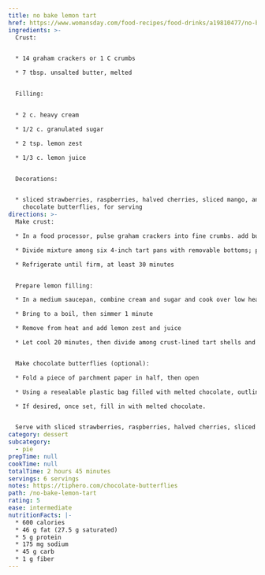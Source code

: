 ```yaml
---
title: no bake lemon tart
href: https://www.womansday.com/food-recipes/food-drinks/a19810477/no-bake-lemon-tarts-recipe/
ingredients: >-
  Crust:


  * 14 graham crackers or 1 C crumbs

  * 7 tbsp. unsalted butter, melted


  Filling:


  * 2 c. heavy cream

  * 1/2 c. granulated sugar

  * 2 tsp. lemon zest

  * 1/3 c. lemon juice


  Decorations:


  * sliced strawberries, raspberries, halved cherries, sliced mango, and edible flowers, for serving
    chocolate butterflies, for serving
directions: >-
  Make crust:

  * In a food processor, pulse graham crackers into fine crumbs. add butter and pulse to combine

  * Divide mixture among six 4-inch tart pans with removable bottoms; press evenly on bottoms and up sides

  * Refrigerate until firm, at least 30 minutes


  Prepare lemon filling:

  * In a medium saucepan, combine cream and sugar and cook over low heat, stirring, until sugar has dissolved, about 5 minutes.

  * Bring to a boil, then simmer 1 minute

  * Remove from heat and add lemon zest and juice

  * Let cool 20 minutes, then divide among crust-lined tart shells and refrigerate until set, at least 2 hours or up to 24 hours


  Make chocolate butterflies (optional):

  * Fold a piece of parchment paper in half, then open

  * Using a resealable plastic bag filled with melted chocolate, outline butterfly wings on each side of the fold, then prop up between two plates so that each wing is slightly elevated and the paper isnt completely flat; let set

  * If desired, once set, fill in with melted chocolate.


  Serve with sliced strawberries, raspberries, halved cherries, sliced mango (arranged in overlapping concentric circles), edible flowers, and chocolate butterflies
category: dessert
subcategory:
  - pie
prepTime: null
cookTime: null
totalTime: 2 hours 45 minutes
servings: 6 servings
notes: https://tiphero.com/chocolate-butterflies
path: /no-bake-lemon-tart
rating: 5
ease: intermediate
nutritionFacts: |-
  * 600 calories
  * 46 g fat (27.5 g saturated)
  * 5 g protein
  * 175 mg sodium
  * 45 g carb
  * 1 g fiber
---
```

